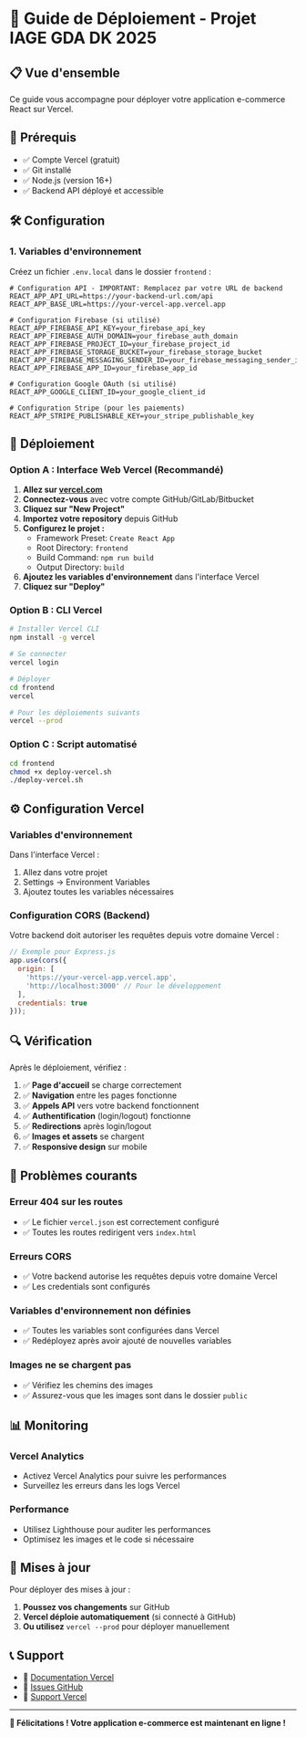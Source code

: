 # 🚀 Guide de Déploiement - Projet IAGE GDA DK 2025

## 📋 Vue d'ensemble

Ce guide vous accompagne pour déployer votre application e-commerce React sur Vercel.

## 🎯 Prérequis

- ✅ Compte Vercel (gratuit)
- ✅ Git installé
- ✅ Node.js (version 16+)
- ✅ Backend API déployé et accessible

## 🛠️ Configuration

### 1. Variables d'environnement

Créez un fichier `.env.local` dans le dossier `frontend` :

```env
# Configuration API - IMPORTANT: Remplacez par votre URL de backend
REACT_APP_API_URL=https://your-backend-url.com/api
REACT_APP_BASE_URL=https://your-vercel-app.vercel.app

# Configuration Firebase (si utilisé)
REACT_APP_FIREBASE_API_KEY=your_firebase_api_key
REACT_APP_FIREBASE_AUTH_DOMAIN=your_firebase_auth_domain
REACT_APP_FIREBASE_PROJECT_ID=your_firebase_project_id
REACT_APP_FIREBASE_STORAGE_BUCKET=your_firebase_storage_bucket
REACT_APP_FIREBASE_MESSAGING_SENDER_ID=your_firebase_messaging_sender_id
REACT_APP_FIREBASE_APP_ID=your_firebase_app_id

# Configuration Google OAuth (si utilisé)
REACT_APP_GOOGLE_CLIENT_ID=your_google_client_id

# Configuration Stripe (pour les paiements)
REACT_APP_STRIPE_PUBLISHABLE_KEY=your_stripe_publishable_key
```

## 🚀 Déploiement

### Option A : Interface Web Vercel (Recommandé)

1. **Allez sur [vercel.com](https://vercel.com)**
2. **Connectez-vous** avec votre compte GitHub/GitLab/Bitbucket
3. **Cliquez sur "New Project"**
4. **Importez votre repository** depuis GitHub
5. **Configurez le projet :**
   - Framework Preset: `Create React App`
   - Root Directory: `frontend`
   - Build Command: `npm run build`
   - Output Directory: `build`
6. **Ajoutez les variables d'environnement** dans l'interface Vercel
7. **Cliquez sur "Deploy"**

### Option B : CLI Vercel

```bash
# Installer Vercel CLI
npm install -g vercel

# Se connecter
vercel login

# Déployer
cd frontend
vercel

# Pour les déploiements suivants
vercel --prod
```

### Option C : Script automatisé

```bash
cd frontend
chmod +x deploy-vercel.sh
./deploy-vercel.sh
```

## ⚙️ Configuration Vercel

### Variables d'environnement

Dans l'interface Vercel :

1. Allez dans votre projet
2. Settings → Environment Variables
3. Ajoutez toutes les variables nécessaires

### Configuration CORS (Backend)

Votre backend doit autoriser les requêtes depuis votre domaine Vercel :

```javascript
// Exemple pour Express.js
app.use(cors({
  origin: [
    'https://your-vercel-app.vercel.app',
    'http://localhost:3000' // Pour le développement
  ],
  credentials: true
}));
```

## 🔍 Vérification

Après le déploiement, vérifiez :

1. ✅ **Page d'accueil** se charge correctement
2. ✅ **Navigation** entre les pages fonctionne
3. ✅ **Appels API** vers votre backend fonctionnent
4. ✅ **Authentification** (login/logout) fonctionne
5. ✅ **Redirections** après login/logout
6. ✅ **Images et assets** se chargent
7. ✅ **Responsive design** sur mobile

## 🐛 Problèmes courants

### Erreur 404 sur les routes
- ✅ Le fichier `vercel.json` est correctement configuré
- ✅ Toutes les routes redirigent vers `index.html`

### Erreurs CORS
- ✅ Votre backend autorise les requêtes depuis votre domaine Vercel
- ✅ Les credentials sont configurés

### Variables d'environnement non définies
- ✅ Toutes les variables sont configurées dans Vercel
- ✅ Redéployez après avoir ajouté de nouvelles variables

### Images ne se chargent pas
- ✅ Vérifiez les chemins des images
- ✅ Assurez-vous que les images sont dans le dossier `public`

## 📊 Monitoring

### Vercel Analytics
- Activez Vercel Analytics pour suivre les performances
- Surveillez les erreurs dans les logs Vercel

### Performance
- Utilisez Lighthouse pour auditer les performances
- Optimisez les images et le code si nécessaire

## 🔄 Mises à jour

Pour déployer des mises à jour :

1. **Poussez vos changements** sur GitHub
2. **Vercel déploie automatiquement** (si connecté à GitHub)
3. **Ou utilisez** `vercel --prod` pour déployer manuellement

## 📞 Support

- 📖 [Documentation Vercel](https://vercel.com/docs)
- 🐛 [Issues GitHub](https://github.com/your-repo/issues)
- 💬 [Support Vercel](https://vercel.com/support)

---

**🎉 Félicitations ! Votre application e-commerce est maintenant en ligne !** 